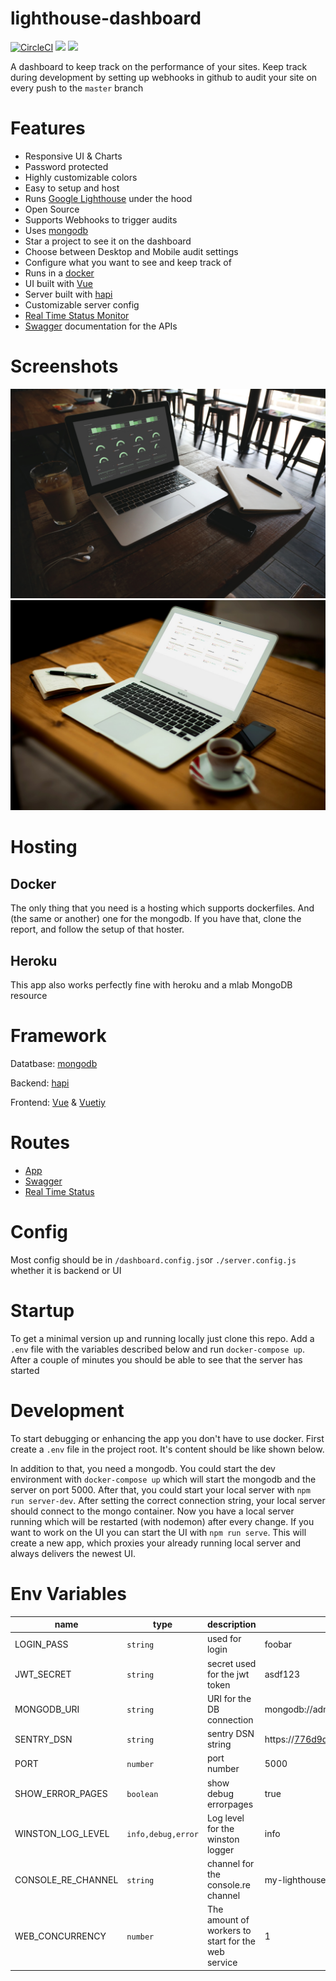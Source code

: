 # lighthouse-dashboard
[![CircleCI](https://circleci.com/gh/dreipol/lighthouse-dashboard.svg?style=svg&circle-token=fa73435956cf491fcc4005ad5143e00ebf6871fa)](https://circleci.com/gh/dreipol/lighthouse-dashboard)
<a href="https://codeclimate.com/repos/5e130cad7a81c501b700c473/maintainability"><img src="https://api.codeclimate.com/v1/badges/d151a3e60f81d7afcb6b/maintainability" /></a>
<a href="https://codeclimate.com/repos/5e130cad7a81c501b700c473/test_coverage"><img src="https://api.codeclimate.com/v1/badges/d151a3e60f81d7afcb6b/test_coverage" /></a>

A dashboard to keep track on the performance of your sites. Keep track during development by setting up webhooks
in github to audit your site on every push to the `master` branch

# Features
- Responsive UI & Charts
- Password protected
- Highly customizable colors
- Easy to setup and host
- Runs [Google Lighthouse](https://developers.google.com/web/tools/lighthouse) under the hood
- Open Source
- Supports Webhooks to trigger audits
- Uses [mongodb](https://www.mongodb.com/)
- Star a project to see it on the dashboard
- Choose between Desktop and Mobile audit settings
- Configure what you want to see and keep track of
- Runs in a [docker](https://www.docker.com/)
- UI built with [Vue](https://vuejs.org/)
- Server built with [hapi](https://hapi.dev/)
- Customizable server config
- [Real Time Status Monitor](https://www.npmjs.com/package/hapijs-status-monitor)
- [Swagger](http://0.0.0.0:4000/documentation) documentation for the APIs

# Screenshots
![Dashboard Darkmode](./doc/dark_dashboard.jpg)
![Project List Lightmode](./doc/light_projects.jpg)

# Hosting

## Docker
The only thing that you need is a hosting which supports dockerfiles. And (the same or another) one for the
mongodb. If you have that, clone the report, and follow the setup of that hoster.

## Heroku
This app also works perfectly fine with heroku and a mlab MongoDB resource

# Framework
Datatbase: [mongodb](https://www.mongodb.com/)

Backend: [hapi](https://hapi.dev/)

Frontend: [Vue](https://vuejs.org/) & [Vuetiy](https://vuetifyjs.com/en/)

# Routes
- [App](http://0.0.0.0:4000)
- [Swagger](http://0.0.0.0:4000/documentation)
- [Real Time Status ](http://0.0.0.0:4000/status)

# Config
Most config should be in `/dashboard.config.js`or `./server.config.js` whether it is backend or UI

# Startup
To get a minimal version up and running locally just clone this repo. Add a `.env` file with the variables described below
and run `docker-compose up`. After a couple of minutes you should be able to see that the server has started


# Development
To start debugging or enhancing the app you don't have to use docker.
First create a `.env` file in the project root.
It's content should be like shown below.

In addition to that, you need a mongodb. You could start the dev environment with `docker-compose up`
which will start the mongodb and the server on port 5000. After that, you could start your local server with 
`npm run server-dev`. After setting the correct connection string, your local server should connect to the mongo container.
Now you have a local server running which will be restarted (with nodemon) after every change.
If you want to work on the UI you can start the UI with  `npm run serve`. This will create a new app, which proxies your
already running local server and always delivers the newest UI.

# Env Variables

name | type | description | example
---|---|---|---
LOGIN_PASS | `string` | used for login | foobar
JWT_SECRET | `string` | secret used for the jwt token | asdf123 
MONGODB_URI | `string` | URI for the DB connection | mongodb://admin:admin@database:27017/auditreports
SENTRY_DSN | `string` | sentry DSN string | https://776d9de9782447ae87ffbcc03d24f6ad@sentry.io/1890421
PORT | `number` | port number| 5000
SHOW_ERROR_PAGES | `boolean` | show debug errorpages | true
WINSTON_LOG_LEVEL | `info,debug,error` | Log level for the winston logger | info
CONSOLE_RE_CHANNEL | `string` | channel for the console.re channel | my-lighthouse
WEB_CONCURRENCY | `number` | The amount of workers to start for the web service | 1
